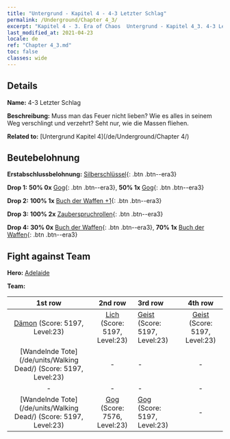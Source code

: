 ```yaml
---
title: "Untergrund - Kapitel 4 - 4-3 Letzter Schlag"
permalink: /Underground/Chapter 4_3/
excerpt: "Kapitel 4 - 3. Era of Chaos  Untergrund - Kapitel 4_3. 4-3 Letzter Schlag"
last_modified_at: 2021-04-23
locale: de
ref: "Chapter 4_3.md"
toc: false
classes: wide
---
```


## Details

 **Name:** 4-3 Letzter Schlag

 **Beschreibung:** Muss man das Feuer nicht lieben? Wie es alles in seinem Weg verschlingt und verzehrt? Seht nur, wie die Massen fliehen.

 **Related to:** [Untergrund Kapitel 4](/de/Underground/Chapter 4/)

## Beutebelohnung

 **Erstabschlussbelohnung:** [Silberschlüssel](/ItemsDE/con_693/){: .btn .btn--era3}

 **Drop 1:** **50% 0x** [Gog](/ItemsDE/unt_227/){: .btn .btn--era3}, **50% 1x** [Gog](/ItemsDE/unt_227/){: .btn .btn--era3}

 **Drop 2:** **100% 1x** [Buch der Waffen +1](/ItemsDE/mat_25/){: .btn .btn--era3}

 **Drop 3:** **100% 2x** [Zauberspruchrollen](/ItemsDE/con_694/){: .btn .btn--era3}

 **Drop 4:** **30% 0x** [Buch der Waffen](/ItemsDE/mat_18/){: .btn .btn--era3}, **70% 1x** [Buch der Waffen](/ItemsDE/mat_18/){: .btn .btn--era3}


## Fight against Team
 **Hero:** [Adelaide](/de/heroes/Adelaide/)

 **Team:**


  | 1st row | 2nd row | 3rd row | 4th row |
  |:----:|:----:|:----|:----:|
  | [Dämon](/de/units/Demon/) (Score: 5197, Level:23)  | [Lich](/de/units/Lich/) (Score: 5197, Level:23)  | [Geist](/de/units/Wight/) (Score: 5197, Level:23)  | [Geist](/de/units/Wight/) (Score: 5197, Level:23)  |
  | [Wandelnde Tote](/de/units/Walking Dead/) (Score: 5197, Level:23)  | - | - | - |
  | - | - | - | - |
  | [Wandelnde Tote](/de/units/Walking Dead/) (Score: 5197, Level:23)  | [Gog](/de/units/Gog/) (Score: 7576, Level:23)  | [Gog](/de/units/Gog/) (Score: 5197, Level:23)  | - |


